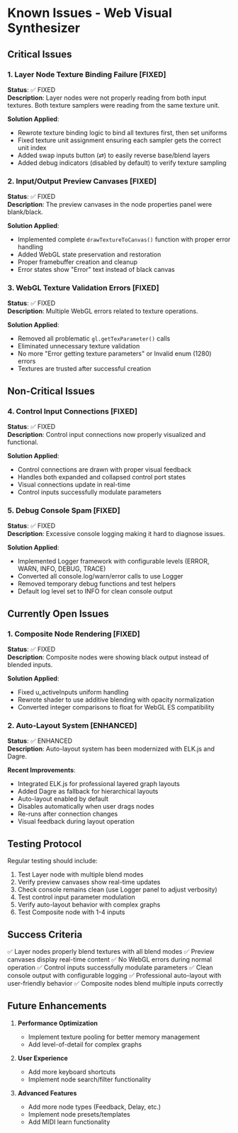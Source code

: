 # Known Issues - Web Visual Synthesizer

## Critical Issues

### 1. Layer Node Texture Binding Failure [FIXED]
**Status**: ✅ FIXED  
**Description**: Layer nodes were not properly reading from both input textures. Both texture samplers were reading from the same texture unit.

**Solution Applied**:
- Rewrote texture binding logic to bind all textures first, then set uniforms
- Fixed texture unit assignment ensuring each sampler gets the correct unit index
- Added swap inputs button (⇄) to easily reverse base/blend layers
- Added debug indicators (disabled by default) to verify texture sampling

### 2. Input/Output Preview Canvases [FIXED]
**Status**: ✅ FIXED  
**Description**: The preview canvases in the node properties panel were blank/black.

**Solution Applied**:
- Implemented complete `drawTextureToCanvas()` function with proper error handling
- Added WebGL state preservation and restoration
- Proper framebuffer creation and cleanup
- Error states show "Error" text instead of black canvas

### 3. WebGL Texture Validation Errors [FIXED]
**Status**: ✅ FIXED  
**Description**: Multiple WebGL errors related to texture operations.

**Solution Applied**:
- Removed all problematic `gl.getTexParameter()` calls
- Eliminated unnecessary texture validation
- No more "Error getting texture parameters" or Invalid enum (1280) errors
- Textures are trusted after successful creation

## Non-Critical Issues

### 4. Control Input Connections [FIXED]
**Status**: ✅ FIXED  
**Description**: Control input connections now properly visualized and functional.

**Solution Applied**:
- Control connections are drawn with proper visual feedback
- Handles both expanded and collapsed control port states
- Visual connections update in real-time
- Control inputs successfully modulate parameters

### 5. Debug Console Spam [FIXED]
**Status**: ✅ FIXED  
**Description**: Excessive console logging making it hard to diagnose issues.

**Solution Applied**:
- Implemented Logger framework with configurable levels (ERROR, WARN, INFO, DEBUG, TRACE)
- Converted all console.log/warn/error calls to use Logger
- Removed temporary debug functions and test helpers
- Default log level set to INFO for clean console output

## Currently Open Issues

### 1. Composite Node Rendering [FIXED]
**Status**: ✅ FIXED  
**Description**: Composite nodes were showing black output instead of blended inputs.

**Solution Applied**:
- Fixed u_activeInputs uniform handling
- Rewrote shader to use additive blending with opacity normalization
- Converted integer comparisons to float for WebGL ES compatibility

### 2. Auto-Layout System [ENHANCED]
**Status**: ✅ ENHANCED  
**Description**: Auto-layout system has been modernized with ELK.js and Dagre.

**Recent Improvements**:
- Integrated ELK.js for professional layered graph layouts
- Added Dagre as fallback for hierarchical layouts
- Auto-layout enabled by default
- Disables automatically when user drags nodes
- Re-runs after connection changes
- Visual feedback during layout operation

## Testing Protocol

Regular testing should include:
1. Test Layer node with multiple blend modes
2. Verify preview canvases show real-time updates
3. Check console remains clean (use Logger panel to adjust verbosity)
4. Test control input parameter modulation
5. Verify auto-layout behavior with complex graphs
6. Test Composite node with 1-4 inputs

## Success Criteria

✅ Layer nodes properly blend textures with all blend modes
✅ Preview canvases display real-time content
✅ No WebGL errors during normal operation
✅ Control inputs successfully modulate parameters
✅ Clean console output with configurable logging
✅ Professional auto-layout with user-friendly behavior
✅ Composite nodes blend multiple inputs correctly

## Future Enhancements

1. **Performance Optimization**
   - Implement texture pooling for better memory management
   - Add level-of-detail for complex graphs
   
2. **User Experience**
   - Add more keyboard shortcuts
   - Implement node search/filter functionality
   
3. **Advanced Features**
   - Add more node types (Feedback, Delay, etc.)
   - Implement node presets/templates
   - Add MIDI learn functionality